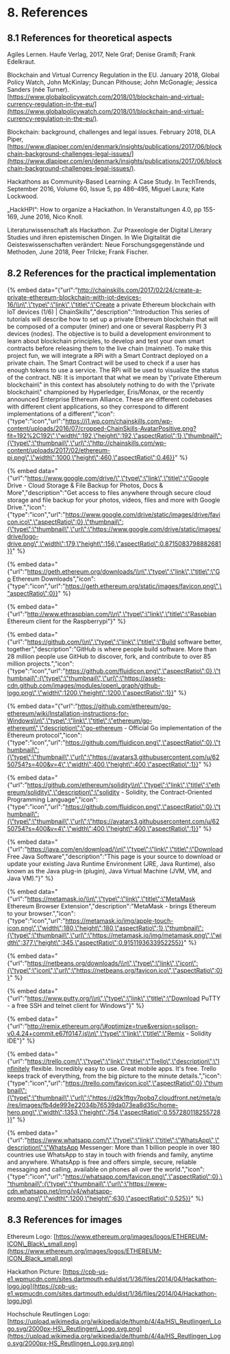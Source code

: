 # 8. References

## 8.1 References for theoretical aspects

Agiles Lernen. Haufe Verlag, 2017, Nele Graf; Denise Gramß; Frank Edelkraut.

Blockchain and Virtual Currency Regulation in the EU. January 2018, Global Policy Watch, John McKinlay; Duncan Pithouse; John McGonagle; Jessica Sanders \(née Turner\). [https://www.globalpolicywatch.com/2018/01/blockchain-and-virtual-currency-regulation-in-the-eu/](https://www.globalpolicywatch.com/2018/01/blockchain-and-virtual-currency-regulation-in-the-eu/).

Blockchain: background, challenges and legal issues. February 2018, DLA Piper, [https://www.dlapiper.com/en/denmark/insights/publications/2017/06/blockchain-background-challenges-legal-issues/](https://www.dlapiper.com/en/denmark/insights/publications/2017/06/blockchain-background-challenges-legal-issues/).

Hackathons as Community-Based Learning: A Case Study. In TechTrends, September 2016, Volume 60, Issue 5, pp 486–495, Miguel Laura; Kate Lockwood.

„HackHPI“: How to organize a Hackathon. In Veranstaltungen 4.0, pp 155-169, June 2016, Nico Knoll.

Literaturwissenschaft als Hackathon. Zur Praxeologie der Digital Literary Studies und ihren epistemischen Dingen. In Wie Digitalität die Geisteswissenschaften verändert: Neue Forschungsgegenstände und Methoden, June 2018, Peer Trilcke; Frank Fischer.

## 8.2 References for the practical implementation

{% embed data="{\"url\":\"http://chainskills.com/2017/02/24/create-a-private-ethereum-blockchain-with-iot-devices-16/\\n\",\"type\":\"link\",\"title\":\"Create a private Ethereum blockchain with IoT devices \(1/6\) \| ChainSkills\",\"description\":\"Introduction This series of tutorials will describe how to set up a private Ethereum blockchain that will be composed of a computer \(miner\) and one or several Raspberry PI 3 devices \(nodes\). The objective is to build a development environment to learn about blockchain principles, to develop and test your own smart contracts before releasing them to the live chain \(mainnet\). To make this project fun, we will integrate a RPi with a Smart Contract deployed on a private chain. The Smart Contract will be used to check if a user has enough tokens to use a service. The RPi will be used to visualize the status of the contract. NB: It is important that what we mean by \\\"private Ethereum blockchain\\\" in this context has absolutely nothing to do with the \\\"private blockchain\\\" championed by Hyperledger, Eris/Monax, or the recently announced Enterprise Ethereum Alliance. These are different codebases with different client applications, so they correspond to different implementations of a different\",\"icon\":{\"type\":\"icon\",\"url\":\"https://i1.wp.com/chainskills.com/wp-content/uploads/2016/07/cropped-ChainSkills-AvatarPositive.png?fit=192%2C192\",\"width\":192,\"height\":192,\"aspectRatio\":1},\"thumbnail\":{\"type\":\"thumbnail\",\"url\":\"http://chainskills.com/wp-content/uploads/2017/02/ethereum-pi.png\",\"width\":1000,\"height\":460,\"aspectRatio\":0.46}}" %}

{% embed data="{\"url\":\"https://www.google.com/drive/\",\"type\":\"link\",\"title\":\"Google Drive - Cloud Storage & File Backup for Photos, Docs & More\",\"description\":\"Get access to files anywhere through secure cloud storage and file backup for your photos, videos, files and more with Google Drive.\",\"icon\":{\"type\":\"icon\",\"url\":\"https://www.google.com/drive/static/images/drive/favicon.ico\",\"aspectRatio\":0},\"thumbnail\":{\"type\":\"thumbnail\",\"url\":\"https://www.google.com/drive/static/images/drive/logo-drive.png\",\"width\":179,\"height\":156,\"aspectRatio\":0.8715083798882681}}" %}

{% embed data="{\"url\":\"https://geth.ethereum.org/downloads/\\n\",\"type\":\"link\",\"title\":\"Go Ethereum Downloads\",\"icon\":{\"type\":\"icon\",\"url\":\"https://geth.ethereum.org/static/images/favicon.png\",\"aspectRatio\":0}}" %}

{% embed data="{\"url\":\"http://www.ethraspbian.com/\\n\",\"type\":\"link\",\"title\":\"Raspbian Ethereum client for the Raspberrypi\"}" %}

{% embed data="{\"url\":\"https://github.com/\\n\",\"type\":\"link\",\"title\":\"Build software better, together\",\"description\":\"GitHub is where people build software. More than 28 million people use GitHub to discover, fork, and contribute to over 85 million projects.\",\"icon\":{\"type\":\"icon\",\"url\":\"https://github.com/fluidicon.png\",\"aspectRatio\":0},\"thumbnail\":{\"type\":\"thumbnail\",\"url\":\"https://assets-cdn.github.com/images/modules/open\_graph/github-logo.png\",\"width\":1200,\"height\":1200,\"aspectRatio\":1}}" %}

{% embed data="{\"url\":\"https://github.com/ethereum/go-ethereum/wiki/Installation-instructions-for-Windows\\n\",\"type\":\"link\",\"title\":\"ethereum/go-ethereum\",\"description\":\"go-ethereum - Official Go implementation of the Ethereum protocol\",\"icon\":{\"type\":\"icon\",\"url\":\"https://github.com/fluidicon.png\",\"aspectRatio\":0},\"thumbnail\":{\"type\":\"thumbnail\",\"url\":\"https://avatars3.githubusercontent.com/u/6250754?s=400&v=4\",\"width\":400,\"height\":400,\"aspectRatio\":1}}" %}

{% embed data="{\"url\":\"https://github.com/ethereum/solidity\\n\",\"type\":\"link\",\"title\":\"ethereum/solidity\",\"description\":\"solidity - Solidity, the Contract-Oriented Programming Language\",\"icon\":{\"type\":\"icon\",\"url\":\"https://github.com/fluidicon.png\",\"aspectRatio\":0},\"thumbnail\":{\"type\":\"thumbnail\",\"url\":\"https://avatars3.githubusercontent.com/u/6250754?s=400&v=4\",\"width\":400,\"height\":400,\"aspectRatio\":1}}" %}

{% embed data="{\"url\":\"https://java.com/en/download/\\n\",\"type\":\"link\",\"title\":\"Download Free Java Software\",\"description\":\"This page is your source to download or update your existing Java Runtime Environment \(JRE, Java Runtime\), also known as the Java plug-in \(plugin\), Java Virtual Machine \(JVM, VM, and Java VM\).\"}" %}

{% embed data="{\"url\":\"https://metamask.io/\\n\",\"type\":\"link\",\"title\":\"MetaMask Ethereum Browser Extension\",\"description\":\"MetaMask - brings Ethereum to your browser.\",\"icon\":{\"type\":\"icon\",\"url\":\"https://metamask.io/img/apple-touch-icon.png\",\"width\":180,\"height\":180,\"aspectRatio\":1},\"thumbnail\":{\"type\":\"thumbnail\",\"url\":\"https://metamask.io/img/metamask.png\",\"width\":377,\"height\":345,\"aspectRatio\":0.9151193633952255}}" %}

{% embed data="{\"url\":\"https://netbeans.org/downloads/\\n\",\"type\":\"link\",\"icon\":{\"type\":\"icon\",\"url\":\"https://netbeans.org/favicon.ico\",\"aspectRatio\":0}}" %}

{% embed data="{\"url\":\"https://www.putty.org/\\n\",\"type\":\"link\",\"title\":\"Download PuTTY - a free SSH and telnet client for Windows\"}" %}

{% embed data="{\"url\":\"http://remix.ethereum.org/\#optimize=true&version=soljson-v0.4.24+commit.e67f0147.js\\n\",\"type\":\"link\",\"title\":\"Remix - Solidity IDE\"}" %}

{% embed data="{\"url\":\"https://trello.com/\",\"type\":\"link\",\"title\":\"Trello\",\"description\":\"Infinitely flexible.  Incredibly easy to use.  Great mobile apps.  It\'s free.  Trello keeps track of everything, from the big picture to the minute details.\",\"icon\":{\"type\":\"icon\",\"url\":\"https://trello.com/favicon.ico\",\"aspectRatio\":0},\"thumbnail\":{\"type\":\"thumbnail\",\"url\":\"https://d2k1ftgv7pobq7.cloudfront.net/meta/p/res/images/fb4de993e22034b76539da073ea8d35c/home-hero.png\",\"width\":1353,\"height\":754,\"aspectRatio\":0.557280118255728}}" %}

{% embed data="{\"url\":\"https://www.whatsapp.com/\",\"type\":\"link\",\"title\":\"WhatsApp\",\"description\":\"WhatsApp Messenger: More than 1 billion people in over 180 countries use WhatsApp to stay in touch with friends and family, anytime and anywhere. WhatsApp is free and offers simple, secure, reliable messaging and calling, available on phones all over the world.\",\"icon\":{\"type\":\"icon\",\"url\":\"https://whatsapp.com/favicon.png\",\"aspectRatio\":0},\"thumbnail\":{\"type\":\"thumbnail\",\"url\":\"https://www-cdn.whatsapp.net/img/v4/whatsapp-promo.png\",\"width\":1200,\"height\":630,\"aspectRatio\":0.525}}" %}

## 8.3 References for images

Ethereum Logo: [https://www.ethereum.org/images/logos/ETHEREUM-ICON\_Black\_small.png](https://www.ethereum.org/images/logos/ETHEREUM-ICON_Black_small.png)

Hackathon Picture: [https://cpb-us-e1.wpmucdn.com/sites.dartmouth.edu/dist/1/36/files/2014/04/Hackathon-logo.jpg](https://cpb-us-e1.wpmucdn.com/sites.dartmouth.edu/dist/1/36/files/2014/04/Hackathon-logo.jpg)

Hochschule Reutlingen Logo: [https://upload.wikimedia.org/wikipedia/de/thumb/4/4a/HS\_Reutlingen\_Logo.svg/2000px-HS\_Reutlingen\_Logo.svg.png](https://upload.wikimedia.org/wikipedia/de/thumb/4/4a/HS_Reutlingen_Logo.svg/2000px-HS_Reutlingen_Logo.svg.png)



